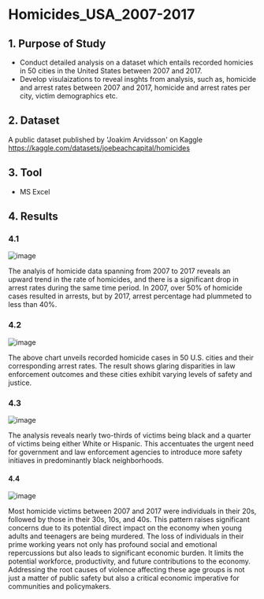 # Homicides_USA_2007-2017

## 1. Purpose of Study
* Conduct detailed analysis on a dataset which entails recorded homicies in 50 cities in the United States between 2007 and 2017.
* Develop visulaizations to reveal insghts from analysis, such as, homicide and arrest rates between 2007 and 2017, homicide and arrest rates per city, victim demographics etc.

## 2. Dataset
A public dataset published by 'Joakim Arvidsson' on Kaggle <https://kaggle.com/datasets/joebeachcapital/homicides>

## 3. Tool
* MS Excel

## 4. Results

### 4.1
![image](https://github.com/Mubarak-Monsuru/Homicides_USA_2007-2017/assets/141940008/604d7b68-a615-461f-9be4-bf412c340481)

The analyis of homicide data spanning from 2007 to 2017 reveals an upward trend in the rate of homicides, and there is a significant drop in arrest rates during the same time period. In 2007, over 50% of homicide cases resulted in arrests, but by 2017, arrest percentage had plummeted to less than 40%.

### 4.2
![image](https://github.com/Mubarak-Monsuru/Homicides_USA_2007-2017/assets/141940008/1b28bd31-5e03-493b-ab9f-4ec551af5fc5)

The above chart unveils recorded homicide cases in 50 U.S. cities and their corresponding arrest rates. The result shows glaring disparities in law enforcement outcomes and these cities exhibit varying levels of safety and justice.

### 4.3
![image](https://github.com/Mubarak-Monsuru/Homicides_USA_2007-2017/assets/141940008/07fce833-e752-405f-8670-78ba2e69f7e7)

The analysis reveals nearly two-thirds of victims being black and a quarter of victims being either White or Hispanic. This accentuates the urgent need for government and law enforcement agencies to introduce more safety initiaves in predominantly black neighborhoods.

#### 4.4
![image](https://github.com/Mubarak-Monsuru/Homicides_USA_2007-2017/assets/141940008/5c0923d8-aed5-4c46-970f-96d4d8c339ef)

Most homicide victims between 2007 and 2017 were individuals in their 20s, followed by those in their 30s, 10s, and 40s. This pattern raises significant concerns due to its potential direct impact on the economy when young adults and teenagers are being murdered. The loss of individuals in their prime working years not only has profound social and emotional repercussions but also leads to significant economic burden. It limits the potential workforce, productivity, and future contributions to the economy. Addressing the root causes of violence affecting these age groups is not just a matter of public safety but also a critical economic imperative for communities and policymakers.

